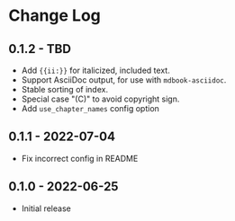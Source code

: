 # Change Log

## 0.1.2 - TBD

- Add `{{ii:}}` for italicized, included text.
- Support AsciiDoc output, for use with `mdbook-asciidoc`.
- Stable sorting of index.
- Special case "(C)" to avoid copyright sign.
- Add `use_chapter_names` config option

## 0.1.1 - 2022-07-04

- Fix incorrect config in README

## 0.1.0 - 2022-06-25

- Initial release

